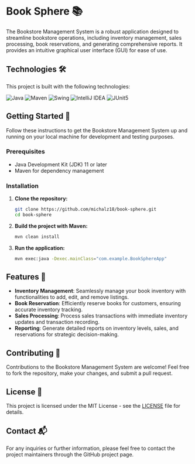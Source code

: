 # Book Sphere 📚

The Bookstore Management System is a robust application designed to streamline bookstore operations, including inventory management, sales processing, book reservations, and generating comprehensive reports. It provides an intuitive graphical user interface (GUI) for ease of use.

## Technologies 🛠️

This project is built with the following technologies:

![Java](https://img.shields.io/badge/-Java-007396?style=flat-square&logo=java&logoColor=white)
![Maven](https://img.shields.io/badge/-Maven-C71A36?style=flat-square&logo=apache-maven&logoColor=white)
![Swing](https://img.shields.io/badge/-Swing-1B5E20?style=flat-square&logo=java&logoColor=white)
![IntelliJ IDEA](https://img.shields.io/badge/-IntelliJ_IDEA-000000.svg?style=flat-square&logo=intellij-idea&logoColor=white)
![JUnit5](https://img.shields.io/badge/-JUnit5-25A162?style=flat-square&logo=junit5&logoColor=white)

## Getting Started 🚀

Follow these instructions to get the Bookstore Management System up and running on your local machine for development and testing purposes.

### Prerequisites

- Java Development Kit (JDK) 11 or later
- Maven for dependency management

### Installation

1. **Clone the repository:**
    ```bash
    git clone https://github.com/michalz18/book-sphere.git
    cd book-sphere
    ```

2. **Build the project with Maven:**
    ```bash
    mvn clean install
    ```

3. **Run the application:**
    ```bash
    mvn exec:java -Dexec.mainClass="com.example.BookSphereApp"
    ```

## Features 🌟

- **Inventory Management**: Seamlessly manage your book inventory with functionalities to add, edit, and remove listings.
- **Book Reservation**: Efficiently reserve books for customers, ensuring accurate inventory tracking.
- **Sales Processing**: Process sales transactions with immediate inventory updates and transaction recording.
- **Reporting**: Generate detailed reports on inventory levels, sales, and reservations for strategic decision-making.

## Contributing 🤝

Contributions to the Bookstore Management System are welcome! Feel free to fork the repository, make your changes, and submit a pull request.

## License 📄

This project is licensed under the MIT License - see the [LICENSE](LICENSE) file for details.

## Contact 📬

For any inquiries or further information, please feel free to contact the project maintainers through the GitHub project page.

